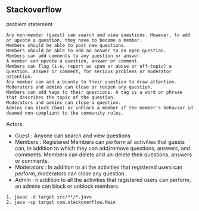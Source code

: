 
## Stackoverflow 

problem statement 

```
Any non-member (guest) can search and view questions. However, to add or upvote a question, they have to become a member.
Members should be able to post new questions.
Members should be able to add an answer to an open question.
Members can add comments to any question or answer.
A member can upvote a question, answer or comment.
Members can flag (i.e, report as spam or abuse or off-topic) a question, answer or comment, for serious problems or moderator attention.
Any member can add a bounty to their question to draw attention.
Moderators and admins can close or reopen any question.
Members can add tags to their questions. A tag is a word or phrase that describes the topic of the question.
Moderators and admins can close a question.
Admins can block (ban) or unblock a member if the member's behavior id deemed non-compliant to the community rules.

```

Actors:
- Guest : Anyone can search and view questions
- Members : Registered Members can perform all activities that guests can, in addition to which they can add/remove questions, answers, and comments. Members can delete and un-delete their questions, answers or comments.
- Moderators : In addition to all the activities that registered users can perform, moderators can close any question.
- Admin : n addition to all the activities that registered users can perform, an admins can block or unblock members.



```
1. javac -d target src/**/*.java
2. java -cp target com.stackoverflow.Main
```